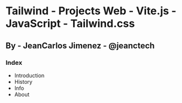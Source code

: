 # Tailwind - Projects Web - Vite.js - JavaScript - Tailwind.css

## By - JeanCarlos Jimenez - @jeanctech

### Index

- Introduction
- History
- Info
- About
